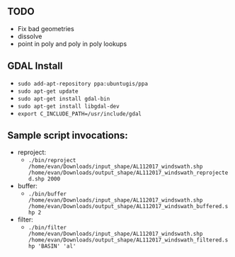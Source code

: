 ## TODO
- Fix bad geometries
- dissolve
- point in poly and poly in poly lookups

## GDAL Install
- `sudo add-apt-repository ppa:ubuntugis/ppa`
- `sudo apt-get update`
- `sudo apt-get install gdal-bin`
- `sudo apt-get install libgdal-dev`
- `export C_INCLUDE_PATH=/usr/include/gdal`

## Sample script invocations:
- reproject:
    - `./bin/reproject /home/evan/Downloads/input_shape/AL112017_windswath.shp /home/evan/Downloads/output_shape/AL112017_windswath_reprojected.shp 2000`
- buffer:
    - `./bin/buffer /home/evan/Downloads/input_shape/AL112017_windswath.shp /home/evan/Downloads/output_shape/AL112017_windswath_buffered.shp 2`
- filter:
    - `./bin/filter /home/evan/Downloads/input_shape/AL112017_windswath.shp /home/evan/Downloads/output_shape/AL112017_windswath_filtered.shp 'BASIN' 'al'`